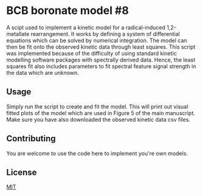 # BCB boronate model #8

A scipt used to implement a kinetic model for a radical-induced 1,2-metallate rearrangement. 
It works by defining a system of differential equations which can be solved by numerical integration. The model can
then be fit onto the observed kinetic data through least squares. This script was implemented because of the difficulty 
of using standard kinetic modelling software packages with spectrally derived data. Hence, the least squares fit also 
includes parameters to fit spectral feature signal strength in the data which are unknown.

## Usage

Simply run the script to create and fit the model. This will print out visual fitted plots of the model which are used in 
Figure 5 of the main manuscript. Make sure you have also downloaded the observed kinetic data csv files.

## Contributing
You are welcome to use the code here to implement you're own models.

## License
[MIT](https://choosealicense.com/licenses/mit/)